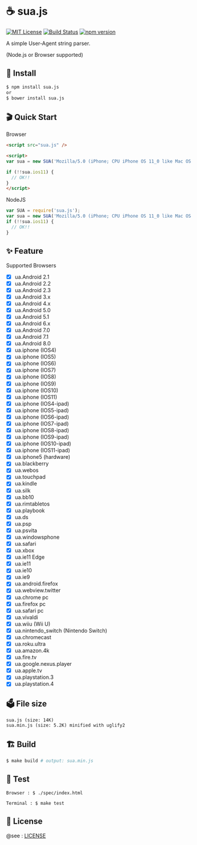 # ☕️ sua.js

[![MIT License](http://img.shields.io/badge/license-MIT-blue.svg?style=flat)](LICENSE)
[![Build Status](https://travis-ci.org/fkei/sua.js.svg?branch=master)](https://travis-ci.org/fkei/sua.js)
[![npm version](https://badge.fury.io/js/sua.js.svg)](https://badge.fury.io/js/sua.js)

A simple User-Agent string parser.

(Node.js or Browser supported)

## 🔰 Install

```bash
$ npm install sua.js
or
$ bower install sua.js
```

## 🎬 Quick Start

Browser

```html
<script src="sua.js" />

<script>
var sua = new SUA('Mozilla/5.0 (iPhone; CPU iPhone OS 11_0 like Mac OS X) AppleWebKit/604.1.38 (KHTML, like Gecko) Version/11.0 Mobile/15A372 Safari/604.1');

if (!!sua.ios11) {
  // OK!!
}
</script>
```

NodeJS

```js
var SUA = require('sua.js');
var sua = new SUA('Mozilla/5.0 (iPhone; CPU iPhone OS 11_0 like Mac OS X) AppleWebKit/604.1.38 (KHTML, like Gecko) Version/11.0 Mobile/15A372 Safari/604.1');
if (!!sua.ios11) {
  // OK!!
}
```

## ✨ Feature

Supported Browsers

- [x] ua.Android 2.1
- [x] ua.Android 2.2
- [x] ua.Android 2.3
- [x] ua.Android 3.x
- [x] ua.Android 4.x
- [x] ua.Android 5.0
- [x] ua.Android 5.1
- [x] ua.Android 6.x
- [x] ua.Android 7.0
- [x] ua.Android 7.1
- [x] ua.Android 8.0
- [x] ua.iphone (IOS4)
- [x] ua.iphone (IOS5)
- [x] ua.iphone (IOS6)
- [x] ua.iphone (IOS7)
- [x] ua.iphone (IOS8)
- [x] ua.iphone (IOS9)
- [x] ua.iphone (IOS10)
- [x] ua.iphone (IOS11)
- [x] ua.iphone (IOS4-ipad)
- [x] ua.iphone (IOS5-ipad)
- [x] ua.iphone (IOS6-ipad)
- [x] ua.iphone (IOS7-ipad)
- [x] ua.iphone (IOS8-ipad)
- [x] ua.iphone (IOS9-ipad)
- [x] ua.iphone (IOS10-ipad)
- [x] ua.iphone (IOS11-ipad)
- [x] ua.iphone5 (hardware)
- [x] ua.blackberry
- [x] ua.webos
- [x] ua.touchpad
- [x] ua.kindle
- [x] ua.silk
- [x] ua.bb10
- [x] ua.rimtabletos
- [x] ua.playbook
- [x] ua.ds
- [x] ua.psp
- [x] ua.psvita
- [x] ua.windowsphone
- [x] ua.safari
- [x] ua.xbox
- [x] ua.ie11 Edge
- [x] ua.ie11
- [x] ua.ie10
- [x] ua.ie9
- [x] ua.android.firefox
- [x] ua.webview.twitter
- [x] ua.chrome pc
- [x] ua.firefox pc
- [x] ua.safari pc
- [x] ua.vivaldi
- [x] ua.wiiu (Wii U)
- [x] ua.nintendo_switch (Nintendo Switch)
- [x] ua.chromecast
- [x] ua.roku.ultra
- [x] ua.amazon.4k
- [x] ua.fire.tv
- [x] ua.google.nexus.player
- [x] ua.apple.tv
- [x] ua.playstation.3
- [x] ua.playstation.4

## 🗳 File size

```
sua.js (size: 14K)
sua.min.js (size: 5.2K) minified with uglify2
```

## 🏗 Build

```sh
$ make build # output: sua.min.js
```

## 🐛 Test

```
Browser : $ ./spec/index.html

Terminal : $ make test
```

## 📄 License

@see : [LICENSE](https://github.com/fkei/sua.js/blob/master/LICENSE)
